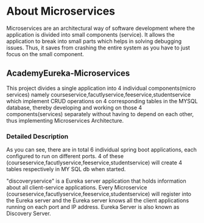 # About Microservices

Microservices are an architectural way of software development where the application is divided into small components (service). It allows the application to break into small parts which helps in solving debugging issues. Thus, it saves from crashing the entire system as you have to just focus on the small component.

## AcademyEureka-Microservices
This project divides a single application into 4 individual components(micro services) namely courseservice,facutlyservice,feeservice,studentservice which implement CRUD operations on 4 corresponding tables in the MYSQL database, thereby developing and working on those 4 components(services) separately without having to depend on each other, thus implementing Microservices Architecture.





### Detailed Description

As you can see, there are in total 6 individual spring boot applications, each configured to run on different ports. 4 of these (courseservice,facutlyservice,feeservice,studentservice) will create 4 tables respectively in MY SQL db when started.

"discoveryservice" is a Eureka server application that holds information about all client-service applications. Every Microservice (courseservice,facutlyservice,feeservice,studentservice) will register into the Eureka server and the Eureka server knows all the client applications running on each port and IP address. Eureka Server is also known as Discovery Server. 

